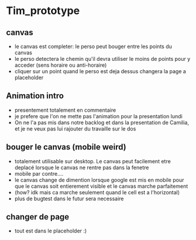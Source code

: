 # Tim_prototype

## canvas

- le canvas est completer: le perso peut bouger entre les points du canvas
- le perso detectera le chemin qu'il devra utiliser le moins de points pour y acceder (sens horaire ou anti-horaire)
- cliquer sur un point quand le perso est deja dessus changera la page a placeholder

## Animation intro

- presentement totalement en commentaire
- je prefere que l'on ne mette pas l'animation pour la presentation lundi
- On ne l'a pas mis dans notre backlog et dans la presentation de Camilia, et je ne veux pas lui rajouter du travaille sur le dos

## bouger le canvas (mobile weird)

- totalement utilisable sur desktop. Le canvas peut facilement etre deplacé lorsque le canvas ne rentre pas dans la fenetre
- mobile par contre....
- le canvas change de dimention lorsque google est mis en mobile pour que le canvas soit entierement visible et le canvas marche parfaitement
- (how? idk mais ca marche seulement quand le cell est a l'horizontal)
- plus de bugtest dans le futur sera necessaire

## changer de page

- tout est dans le placeholder :)
